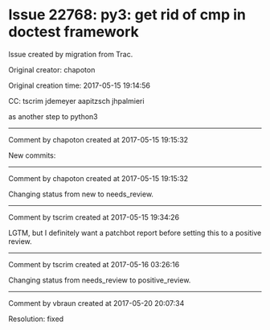 # Issue 22768: py3: get rid of cmp in doctest framework

Issue created by migration from Trac.

Original creator: chapoton

Original creation time: 2017-05-15 19:14:56

CC:  tscrim jdemeyer aapitzsch jhpalmieri

as another step to python3


---

Comment by chapoton created at 2017-05-15 19:15:32

New commits:


---

Comment by chapoton created at 2017-05-15 19:15:32

Changing status from new to needs_review.


---

Comment by tscrim created at 2017-05-15 19:34:26

LGTM, but I definitely want a patchbot report before setting this to a positive review.


---

Comment by tscrim created at 2017-05-16 03:26:16

Changing status from needs_review to positive_review.


---

Comment by vbraun created at 2017-05-20 20:07:34

Resolution: fixed
